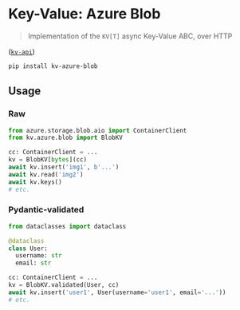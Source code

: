 # Key-Value: Azure Blob

> Implementation of the `KV[T]` async Key-Value ABC, over HTTP

([`kv-api`]((https://pypi.org/project/kv-api/)))

```bash
pip install kv-azure-blob
```

## Usage

### Raw

```python
from azure.storage.blob.aio import ContainerClient
from kv.azure.blob import BlobKV

cc: ContainerClient = ...
kv = BlobKV[bytes](cc)
await kv.insert('img1', b'...')
await kv.read('img2')
await kv.keys()
# etc.
```

### Pydantic-validated

```python
from dataclasses import dataclass

@dataclass
class User:
  username: str
  email: str

cc: ContainerClient = ...
kv = BlobKV.validated(User, cc)
await kv.insert('user1', User(username='user1', email='...'))
# etc.
```